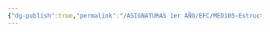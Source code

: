 ```yaml
---
{"dg-publish":true,"permalink":"/ASIGNATURAS 1er AÑO/EFC/MED105-Estructura y Función Celular/"}
---
```


